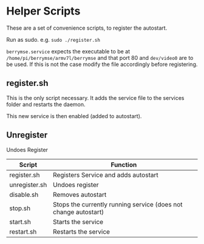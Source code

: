 # Helper Scripts
These are a set of convenience scripts, to register the autostart.

Run as sudo. e.g.  `sudo ./register.sh`

`berrymse.service` expects the executable to be at `/home/pi/berrymse/armv7l/berrymse` and that port 80 and `dev/video0` are to be used. If this is not the case modify the file accordingly before registering.

## register.sh

This is the only script necessary. It adds the service file to the services folder and restarts the daemon. 

This new service is then enabled (added to autostart).
## Unregister

Undoes Register

|Script|Function|
|-----|--|
|register.sh| Registers Service and adds autostart|
|unregister.sh| Undoes register|
|disable.sh| Removes autostart |
|stop.sh| Stops the currently running service (does not change autostart) |
|start.sh| Starts the service |
|restart.sh| Restarts the service |



